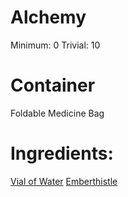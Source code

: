 <!-- TITLE: Small Flame Potion -->
<!-- SUBTITLE: A heated potion made of emberthistle -->

# Alchemy
Minimum: 0
Trivial: 10


# Container
Foldable Medicine Bag

# Ingredients:
[Vial of Water](vial-of-water)
[Emberthistle](emberthistle)